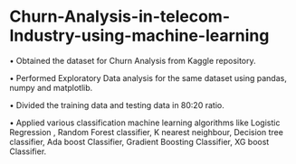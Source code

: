 # Churn-Analysis-in-telecom-Industry-using-machine-learning

• Obtained the dataset for Churn Analysis from Kaggle repository. 

• Performed Exploratory Data analysis for the same dataset using pandas, numpy and matplotlib. 

• Divided the training data and testing data in 80:20 ratio.

• Applied various classification machine learning algorithms like Logistic Regression , Random Forest classifier, K nearest neighbour, Decision tree classifier, Ada boost Classifier, Gradient Boosting Classifier, XG boost Classifier.

